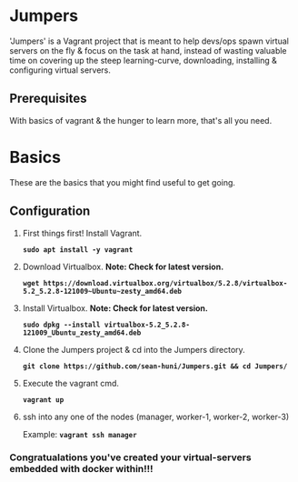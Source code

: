 # Jumpers
'Jumpers' is a Vagrant project that is meant to help devs/ops spawn virtual servers on the fly & focus on the task at hand, instead of wasting valuable time on covering up the steep learning-curve, downloading, installing & configuring virtual servers.

## Prerequisites
With basics of vagrant & the hunger to learn more, that's all you need.

# Basics
These are the basics that you might find useful to get going.

## Configuration
1. First things first! Install Vagrant.
  
      **`sudo apt install -y vagrant`**

2. Download Virtualbox. **Note: Check for latest version.**

    **`wget https://download.virtualbox.org/virtualbox/5.2.8/virtualbox-5.2_5.2.8-121009~Ubuntu~zesty_amd64.deb`**
 
3. Install Virtualbox. **Note: Check for latest version.**

    **`sudo dpkg --install virtualbox-5.2_5.2.8-121009_Ubuntu_zesty_amd64.deb`**
 
4. Clone the Jumpers project & cd into the Jumpers directory.

    **`git clone https://github.com/sean-huni/Jumpers.git && cd Jumpers/`**

5. Execute the vagrant cmd.

    **`vagrant up`**
    
6. ssh into any one of the nodes (manager, worker-1, worker-2, worker-3)

    Example: **`vagrant ssh manager`**
    
### Congratualations you've created your virtual-servers embedded with docker within!!!
